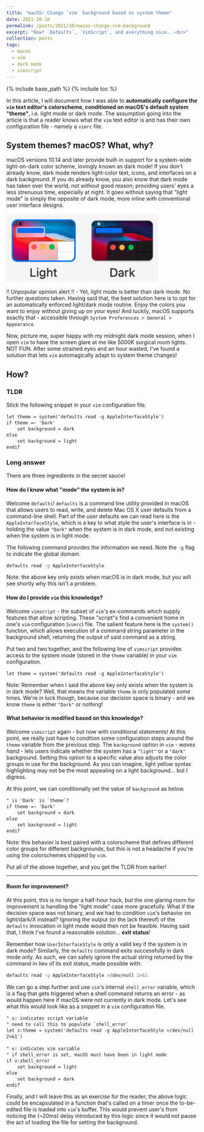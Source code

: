 ```yaml
---
title: "macOS: Change `vim` background based on system theme"
date: 2021-10-10
permalink: /posts/2021/10/macos-change-vim-background
excerpt: "How? `Defaults`, `VimScript`, and everything nice...<br>"
collection: posts
tags:
  - macos
  - vim
  - dark mode
  - vimscript
---
```


{% include base_path %}
{% include toc %}

In this article, I will document how I was able to **automatically configure the `vim` text editor's colorscheme, conditioned on macOS's default system "theme"**, i.e. light mode or dark mode.
The assumption going into the article is that a reader knows what the `vim` text editor is and has their own configuration file - namely a `vimrc` file.

## System themes? macOS? What, why?

macOS versions 10.14 and later provide built-in support for a system-wide light-on-dark color scheme, lovingly known as dark mode!
If you don't already know, dark mode renders light-color text, icons, and interfaces on a dark background.
If you do already know, you also know that dark mode has taken over the world, not without good reason; providing users' eyes a less strenuous time, especially at night.
It goes without saying that "light mode" is simply the opposite of dark mode, more inline with conventional user interface designs.

<img src="/images/posts/macos-vim-theme/lightvsdark.png"
     alt="Light mode vs dark mode"
     style="width:400px;height:180px;"/>

‼️ Unpopular opinion alert ‼️ - Yet, light mode is better than dark mode.
No further questions taken.
Having said that, the best solution here is to opt for an automatically enforced light/dark mode routine.
Enjoy the colors you want to enjoy without giving up on your eyes!
And luckily, macOS supports exactly that - accessible through `System Preferences > General > Appearance`.


Now, picture me, super happy with my midnight dark mode session, when I open `vim` to have the screen glare at me like 5000K surgical room lights.
NOT FUN.
After some strained eyes and an hour wasted, I've found a solution that lets `vim` automagically adapt to system theme changes!

## How?

### TLDR

Stick the following snippet in your `vim` configuration file.

~~~ vim
let theme = system('defaults read -g AppleInterfaceStyle')
if theme =~ 'Dark'
    set background = dark
else
    set background = light
endif
~~~

### Long answer

There are three ingredients in the secret sauce!

#### How do I know what "mode" the system is in?
Welcome `defaults`! `defaults` is a command line utility provided in macOS that allows users to read, write, and delete Mac OS X user defaults from a command-line shell.
Part of the user defaults we can read here is the `AppleInterfaceStyle`, which is a key to what style the user's interface is in - holding the value `"Dark"` when the system is in dark mode, and not existing when the system is in light mode.

The following command provides the information we need.
Note the `-g` flag to indicate the global domain.
~~~ bash
defaults read -g AppleInterfaceStyle
~~~

Note: the above key only exists when macOS is in dark mode, but you will see shortly why this isn't a problem.

#### How do I provide `vim` this knowledge?
Welcome `vimscript` - the subset of `vim`'s ex-commands which supply features that allow scripting.
These "script"s find a convenient home in one's `vim` configuration (`vimrc`) file.
The salient feature here is the `system()` function, which allows execution of a command string parameter in the background shell, returning the output of said command as a string.

Put two and two together, and the following line of `vimscript` provides access to the system mode (stored in the `theme` variable) in your `vim` configuration.
~~~ vim
let theme = system('defaults read -g AppleInterfaceStyle')
~~~

Note: Remember when I said the above key only exists when the system is in dark mode?
Well, that means the variable `theme` is only populated _some_ times.
We're in luck though, because our decision space is binary - and we know `theme` is either `"Dark"` or nothing!

#### What behavior is modified based on this knowledge?
Welcome `vimscript` again - but now with conditional statements!
At this point, we really just have to condition some configuration steps around the `theme` variable from the previous step.
The `background` option in `vim` - *waves hand* - lets users indicate whether the system has a `"light"` or a `"dark"` background.
Setting this option to a specific value also adjusts the color groups in use for the background.
As you can imagine, light yellow syntax highlighting may not be the most appealing on a light background... but I digress.

At this point, we can conditionally set the value of `background` as below.
~~~ vim
" is 'Dark' in `theme`?
if theme =~ 'Dark'
    set background = dark
else
    set background = light
endif
~~~

Note: this behavior is best paired with a colorscheme that defines different color groups for different backgrounds, but this is not a headache if you're using the colorschemes shipped by `vim`.

Put all of the above together, and you get the TLDR from earlier!

---

#### Room for improvement?
At this point, this is no longer a half-hour hack, but the one glaring room for improvement is handling the "light mode" case more gracefully.
What if the decision space was not binary, and we had to condition `vim`'s behavior on light/dark/X instead?
Ignoring the output (or the lack thereof) of the `defaults` invocation in light mode would then not be feasible.
Having said that, I think I've found a reasonable solution... **exit status**!

Remember how `UserInterfaceStyle` is only a valid key if the system is in dark mode?
Similarly, the `defaults` command exits successfully in dark mode only.
As such, we can safely ignore the actual string returned by the command in lieu of its exit status, made possible with:

~~~ bash
defaults read -g AppleInterfaceStyle >/dev/null 2>&1
~~~

We can go a step further and use `vim`'s internal `shell_error` variable, which is a flag that gets triggered when a shell command returns an error - as would happen here if macOS were not currently in dark mode. Let's see what this would look like as a snippet in a `vim` configuration file.

~~~ vim
" s: indicates script variable
" need to call this to populate `shell_error`
let s:theme = system('defaults read -g AppleInterfaceStyle >/dev/null 2>&1')

" v: indicates vim variable
" if shell_error is set, macOS must have been in light mode
if v:shell_error
    set background = light
else
    set background = dark
endif
~~~

Finally, and I will leave this as an exercise for the reader, the above logic could be encapsulated in a function that's called on a timer once the to-be-edited file is loaded into `vim`'s buffer.
This would prevent user's from noticing the (~20ms) delay introduced by this logic since it would not pause the act of loading the file for setting the background.
